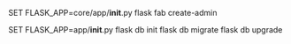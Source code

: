 SET FLASK_APP=core/app/__init__.py
flask fab create-admin


SET FLASK_APP=app/__init__.py
flask db init
flask db migrate
flask db upgrade